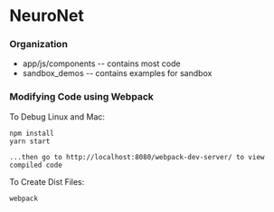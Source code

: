 # NeuroNet
### Organization
* app/js/components -- contains most code
* sandbox_demos -- contains examples for sandbox

### Modifying Code using Webpack
To Debug Linux and Mac:

```
npm install
yarn start
```
    ...then go to http://localhost:8080/webpack-dev-server/ to view compiled code

To Create Dist Files:

```
webpack
```

